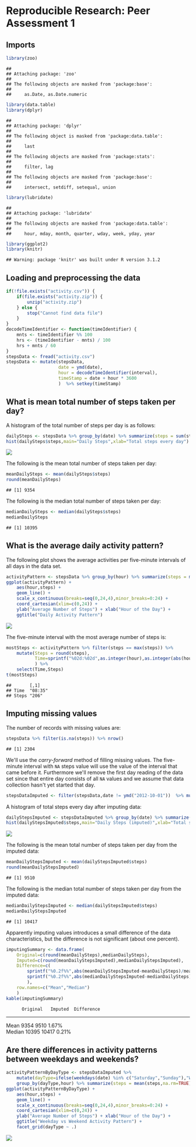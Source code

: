 # Reproducible Research: Peer Assessment 1

## Imports


```r
library(zoo)
```

```
## 
## Attaching package: 'zoo'
## 
## The following objects are masked from 'package:base':
## 
##     as.Date, as.Date.numeric
```

```r
library(data.table)
library(dplyr)
```

```
## 
## Attaching package: 'dplyr'
## 
## The following object is masked from 'package:data.table':
## 
##     last
## 
## The following objects are masked from 'package:stats':
## 
##     filter, lag
## 
## The following objects are masked from 'package:base':
## 
##     intersect, setdiff, setequal, union
```

```r
library(lubridate)
```

```
## 
## Attaching package: 'lubridate'
## 
## The following objects are masked from 'package:data.table':
## 
##     hour, mday, month, quarter, wday, week, yday, year
```

```r
library(ggplot2)
library(knitr)
```

```
## Warning: package 'knitr' was built under R version 3.1.2
```

## Loading and preprocessing the data


```r
if(!file.exists("activity.csv")) {
    if(file.exists("activity.zip")) {
        unzip("activity.zip")
    } else {
        stop("Cannot find data file")
    }
}
decodeTimeIdentifier <- function(timeIdentifier) {
    mnts <- timeIdentifier %% 100
    hrs <- (timeIdentifier - mnts) / 100
    hrs + mnts / 60
}
stepsData <- fread("activity.csv")    
stepsData <- mutate(stepsData,
                    date = ymd(date), 
                    hour = decodeTimeIdentifier(interval),
                    timeStamp = date + hour * 3600
                    )  %>% setkey(timeStamp)
```


## What is mean total number of steps taken per day?

A histogram of the total number of steps per day is as follows:


```r
dailySteps <- stepsData %>% group_by(date) %>% summarize(steps = sum(steps,na.rm=TRUE))
hist(dailySteps$steps,main="Daily Steps",xlab="Total steps every day")
```

![](./PA1_template_files/figure-html/unnamed-chunk-3-1.png) 

The following is the mean total number of steps taken per day:


```r
meanDailySteps <- mean(dailySteps$steps)
round(meanDailySteps)
```

```
## [1] 9354
```

The following is the median total number of steps taken per day:


```r
medianDailySteps <- median(dailySteps$steps)
medianDailySteps
```

```
## [1] 10395
```


## What is the average daily activity pattern?

The following plot shows the average activities per five-minute intervals of all days in the data set.


```r
activityPattern <- stepsData %>% group_by(hour) %>% summarize(steps = mean(steps,na.rm=TRUE))
ggplot(activityPattern) + 
    aes(hour,steps) + 
    geom_line() +
    scale_x_continuous(breaks=seq(0,24,4),minor_breaks=0:24) +
    coord_cartesian(xlim=c(0,24)) +
    ylab("Average Number of Steps") + xlab("Hour of the Day") + 
    ggtitle("Daily Activity Pattern") 
```

![](./PA1_template_files/figure-html/unnamed-chunk-6-1.png) 

The five-minute interval with the most average number of steps is:


```r
mostSteps <- activityPattern %>% filter(steps == max(steps)) %>% 
    mutate(Steps = round(steps),
           Time=sprintf("%02d:%02d",as.integer(hour),as.integer(abs(hour-as.integer(hour))*60))
           ) %>% 
    select(Time,Steps)
t(mostSteps)
```

```
##       [,1]   
## Time  "08:35"
## Steps "206"
```

## Imputing missing values

The number of records with missing values are:


```r
stepsData %>% filter(is.na(steps)) %>% nrow()
```

```
## [1] 2304
```

We'll use the *carry-forward* method of filling missing values. The five-minute interval with `NA` steps value will use the value of the interval that came before it. Furthermore we'll remove the first day reading of the data set since that entire day consists of all `NA` values and we assume that data collection hasn't yet started that day.


```r
stepsDataImputed <- filter(stepsData,date != ymd("2012-10-01"))  %>% mutate(steps = na.locf(steps))
```

A histogram of total steps every day after imputing data:


```r
dailyStepsImputed <- stepsDataImputed %>% group_by(date) %>% summarize(steps = sum(steps,na.rm=TRUE))
hist(dailyStepsImputed$steps,main="Daily Steps (imputed)",xlab="Total steps every day")
```

![](./PA1_template_files/figure-html/unnamed-chunk-10-1.png) 

The following is the mean total number of steps taken per day from the imputed data:


```r
meanDailyStepsImputed <- mean(dailyStepsImputed$steps)
round(meanDailyStepsImputed)
```

```
## [1] 9510
```

The following is the median total number of steps taken per day from the imputed data:


```r
medianDailyStepsImputed <- median(dailyStepsImputed$steps)
medianDailyStepsImputed
```

```
## [1] 10417
```

Apparently imputing values introduces a small difference of the data characteristics, but the difference is not significant (about one percent).


```r
imputingSummary <- data.frame(
    Original=c(round(meanDailySteps),medianDailySteps),
    Imputed=c(round(meanDailyStepsImputed),medianDailyStepsImputed),
    Difference=c(
        sprintf("%0.2f%%",abs(meanDailyStepsImputed-meanDailySteps)/meanDailySteps*100),
        sprintf("%0.2f%%",abs(medianDailyStepsImputed-medianDailySteps)/medianDailySteps*100)
        ),
    row.names=c("Mean","Median")
    )
kable(imputingSummary)
```

          Original   Imputed  Difference 
-------  ---------  --------  -----------
Mean          9354      9510  1.67%      
Median       10395     10417  0.21%      


## Are there differences in activity patterns between weekdays and weekends?


```r
activityPatternByDayType <- stepsDataImputed %>% 
    mutate(dayType=ifelse(weekdays(date) %in% c("Saturday","Sunday"),"Weekend","Weekday")) %>% 
    group_by(dayType,hour) %>% summarize(steps = mean(steps,na.rm=TRUE))
ggplot(activityPatternByDayType) + 
    aes(hour,steps) + 
    geom_line() +
    scale_x_continuous(breaks=seq(0,24,4),minor_breaks=0:24) +
    coord_cartesian(xlim=c(0,24)) +
    ylab("Average Number of Steps") + xlab("Hour of the Day") + 
    ggtitle("Weekday vs Weekend Activity Pattern") +
    facet_grid(dayType ~ .)
```

![](./PA1_template_files/figure-html/unnamed-chunk-14-1.png) 

